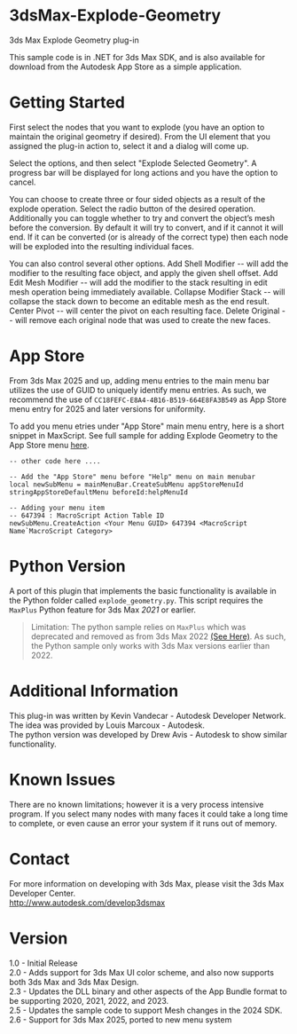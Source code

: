 3dsMax-Explode-Geometry
=======================

3ds Max Explode Geometry plug-in

This sample code is in .NET for 3ds Max SDK, and is also available for download from the Autodesk App Store as a simple application.


Getting Started
============
First select the nodes that you want to explode (you have an option to maintain the original geometry if desired). From
the UI element that you assigned the plug-in action to, select it and a dialog will come up.

Select the options, and then select "Explode Selected Geometry". A progress bar will be displayed for long actions and you have the option to cancel.

You can choose to create three or four sided objects as a result of the explode operation. Select the radio button of the desired operation. 
Additionally you can toggle whether to try and convert the object’s mesh before the conversion. By default it will try to convert, and if it cannot
it will end. If it can be converted (or is already of the correct type) then each node will be exploded into the resulting individual faces.

You can also control several other options.
Add Shell Modifier -- will add the modifier to the resulting face object, and apply the given shell offset.
Add Edit Mesh Modifier -- will add the modifier to the stack resulting in edit mesh operation being immediately available.
Collapse Modifier Stack -- will collapse the stack down to become an editable mesh as the end result.
Center Pivot -- will center the pivot on each resulting face.
Delete Original -- will remove each original node that was used to create the new faces.

App Store
==============
From 3ds Max 2025 and up, adding menu entries to the main menu bar utilizes the use of GUID to uniquely identify menu entries. As such, we recommend the use of `CC18FEFC-E8A4-4B16-B519-664E8FA3B549` as App Store menu entry for 2025 and later versions for uniformity.

To add you menu etries under "App Store" main menu entry, here is a short snippet in MaxScript. See full sample for adding Explode Geometry to the App Store menu [here](Bundle2/Contents/Post-Start-Up_Scripts/ADNGeometryExplodeSetupMenu2025.ms).

```ms
-- other code here ....

-- Add the "App Store" menu before "Help" menu on main menubar
local newSubMenu = mainMenuBar.CreateSubMenu appStoreMenuId stringAppStoreDefaultMenu beforeId:helpMenuId

-- Adding your menu item
-- 647394 : MacroScript Action Table ID
newSubMenu.CreateAction <Your Menu GUID> 647394 <MacroScript Name`MacroScript Category>
```

Python Version
==============
A port of this plugin that implements the basic functionality is available in the Python folder called `explode_geometry.py`.  This
script requires the `MaxPlus` Python feature for 3ds Max *2021* or earlier. 

> Limitation: The python sample relies on `MaxPlus` which was deprecated and removed as from 3ds Max 2022 [(See Here)](https://help.autodesk.com/view/MAXDEV/2023/ENU/?guid=MAXDEV_Python_what_s_new_in_3ds_max_python_api_html). As such, the Python sample only works with 3ds Max versions earlier than 2022.

Additional Information
=================
This plug-in was written by Kevin Vandecar - Autodesk Developer Network.  
The idea was provided by Louis Marcoux - Autodesk.  
The python version was developed by Drew Avis - Autodesk to show similar functionality.  

Known Issues
===========
There are no known limitations; however it is a very process intensive program. If you select many nodes with many faces it could take a long time
to complete, or even cause an error your system if it runs out of memory.

Contact
======
For more information on developing with 3ds Max, please visit the 3ds Max Developer Center.  
http://www.autodesk.com/develop3dsmax

Version
=======
1.0 - Initial Release  
2.0 - Adds support for 3ds Max UI color scheme, and also now supports both 3ds Max and 3ds Max Design.  
2.3 - Updates the DLL binary and other aspects of the App Bundle format to be supporting 2020, 2021, 2022, and 2023.  
2.5 - Updates the sample code to support Mesh changes in the 2024 SDK.  
2.6 - Support for 3ds Max 2025, ported to new menu system

